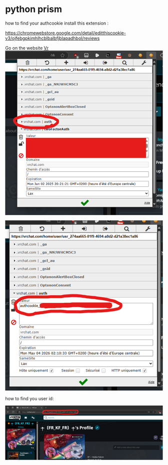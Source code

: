 # python prism
 
how to find your authcookie install this extension :

https://chromewebstore.google.com/detail/editthiscookie-v3/ojfebgpkimhlhcblbalbfjblapadhbol/reviews

Go on the website [Vr](https://vrchat.com/home)
![alt text](image-3.png)

![alt text](image-4.png)


how to find you user id:

![alt text](image-1.png)
